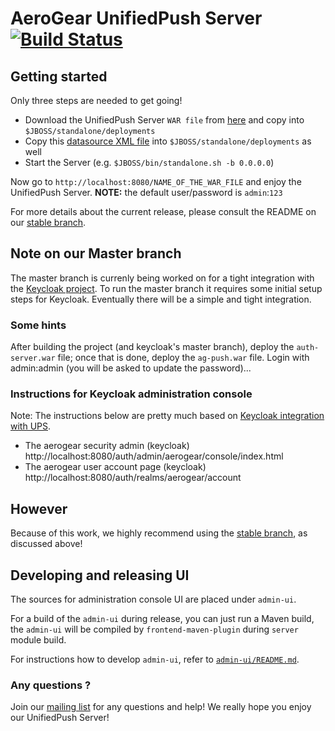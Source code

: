 # AeroGear UnifiedPush Server [![Build Status](https://travis-ci.org/aerogear/aerogear-unifiedpush-server.png)](https://travis-ci.org/aerogear/aerogear-unifiedpush-server)


## Getting started

Only three steps are needed to get going!

* Download the UnifiedPush Server ``WAR file`` from [here](http://aerogear.org/push/) and copy into ``$JBOSS/standalone/deployments``
* Copy this [datasource XML file](https://github.com/aerogear/aerogear-unifiedpush-server/blob/0.10.x/databases/unifiedpush-h2-ds.xml) into ``$JBOSS/standalone/deployments`` as well
* Start the Server (e.g. ``$JBOSS/bin/standalone.sh -b 0.0.0.0``)

Now go to ``http://localhost:8080/NAME_OF_THE_WAR_FILE`` and enjoy the UnifiedPush Server.
__NOTE:__ the default user/password is ```admin```:```123```


For more details about the current release, please consult the README on our [stable branch](https://github.com/aerogear/aerogear-unifiedpush-server/tree/0.10.x).

## Note on our Master branch

The master branch is currenly being worked on for a tight integration with the [Keycloak project](keycloak.org). To run the master branch it requires some initial setup steps for Keycloak. Eventually there will be a simple and tight integration.

### Some hints

After building the project (and keycloak's master branch), deploy the ``auth-server.war`` file; once that is done, deploy the ``ag-push.war`` file. Login with admin:admin (you will be asked to update the password)...

### Instructions for Keycloak administration console

Note: The instructions below are pretty much based on [Keycloak integration with UPS](https://github.com/keycloak/keycloak/blob/master/project-integrations/aerogear-ups/README.md).

* The aerogear security admin (keycloak) http://localhost:8080/auth/admin/aerogear/console/index.html
* The aerogear user account page (keycloak) http://localhost:8080/auth/realms/aerogear/account

## However
Because of this work, we highly recommend using the [stable branch](https://github.com/aerogear/aerogear-unifiedpush-server/tree/0.10.x), as discussed above!


## Developing and releasing UI

The sources for administration console UI are placed under `admin-ui`.

For a build of the `admin-ui` during release, you can just run a Maven build, the `admin-ui` will be compiled by `frontend-maven-plugin` during `server` module build.

For instructions how to develop `admin-ui`, refer to [`admin-ui/README.md`](https://github.com/aerogear/aerogear-unifiedpush-server/blob/master/admin-ui/README.md).


### Any questions ?

Join our [mailing list](https://lists.jboss.org/mailman/listinfo/aerogear-dev) for any questions and help! We really hope you enjoy our UnifiedPush Server!
